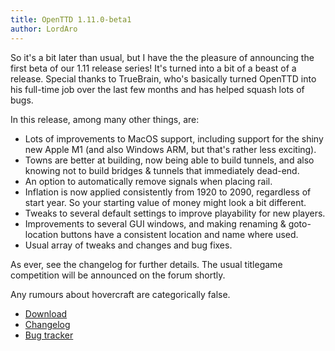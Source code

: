 ```yaml
---
title: OpenTTD 1.11.0-beta1
author: LordAro
---
```


So it's a bit later than usual, but I have the the pleasure of announcing the first beta of our 1.11 release series!
It's turned into a bit of a beast of a release.
Special thanks to TrueBrain, who's basically turned OpenTTD into his full-time job over the last few months and has helped squash lots of bugs.

In this release, among many other things, are:
* Lots of improvements to MacOS support, including support for the shiny new Apple M1 (and also Windows ARM, but that's rather less exciting).
* Towns are better at building, now being able to build tunnels, and also knowing not to build bridges & tunnels that immediately dead-end.
* An option to automatically remove signals when placing rail.
* Inflation is now applied consistently from 1920 to 2090, regardless of start year. So your starting value of money might look a bit different.
* Tweaks to several default settings to improve playability for new players.
* Improvements to several GUI windows, and making renaming & goto-location buttons have a consistent location and name where used.
* Usual array of tweaks and changes and bug fixes.

As ever, see the changelog for further details.
The usual titlegame competition will be announced on the forum shortly.

Any rumours about hovercraft are categorically false.

* [Download](https://www.openttd.org/downloads/openttd-releases/testing.html)
* [Changelog](https://cdn.openttd.org/openttd-releases/1.11.0-beta1/changelog.txt)
* [Bug tracker](https://github.com/OpenTTD/OpenTTD/issues)
